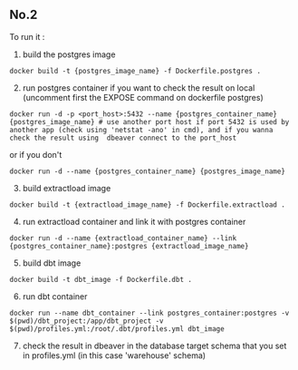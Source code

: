 ## No.2

To run it :
1. build the postgres image
```
docker build -t {postgres_image_name} -f Dockerfile.postgres .
```
2. run postgres container
if you want to check the result on local (uncomment first the EXPOSE command on dockerfile postgres)
```
docker run -d -p <port_host>:5432 --name {postgres_container_name} {postgres_image_name} # use another port host if port 5432 is used by another app (check using 'netstat -ano' in cmd), and if you wanna check the result using  dbeaver connect to the port_host
```
or if you don't
```
docker run -d --name {postgres_container_name} {postgres_image_name}
```
3. build extractload image
```
docker build -t {extractload_image_name} -f Dockerfile.extractload .
```
4. run extractload container and link it with postgres container
```
docker run -d --name {extractload_container_name} --link {postgres_container_name}:postgres {extractload_image_name}
```
5. build dbt image
```
docker build -t dbt_image -f Dockerfile.dbt .
```
6. run dbt container
```
docker run --name dbt_container --link postgres_container:postgres -v $(pwd)/dbt_project:/app/dbt_project -v $(pwd)/profiles.yml:/root/.dbt/profiles.yml dbt_image
```
7. check the result in dbeaver in the database target schema that you set in profiles.yml (in this case 'warehouse' schema)
